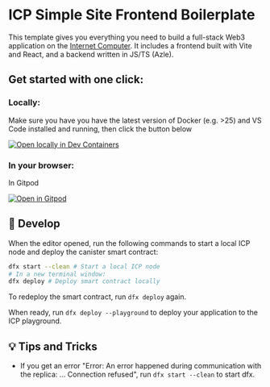 # ICP Simple Site Frontend Boilerplate

This template gives you everything you need to build a full-stack Web3 application on the [Internet Computer](https://internetcomputer.org/).
It includes a frontend built with Vite and React, and a backend written in JS/TS (Azle).

## Get started with one click:

### Locally:

Make sure you have you have the latest version of Docker (e.g. >25) and VS Code installed and running, then click the button below

[![Open locally in Dev Containers](https://img.shields.io/static/v1?label=Dev%20Containers&message=Open&color=blue&logo=visualstudiocode)](https://vscode.dev/redirect?url=vscode://ms-vscode-remote.remote-containers/cloneInVolume?url=https://github.com/ICPHubPH/icp-simple-site)

### In your browser:

In Gitpod

[![Open in Gitpod](https://gitpod.io/button/open-in-gitpod.svg)](https://gitpod.io/https://#https://github.com/ICPHubPH/icp-simple-site/)

## 🚀 Develop

When the editor opened, run the following commands to start a local ICP node and deploy the canister smart contract:

```bash
dfx start --clean # Start a local ICP node
# In a new terminal window:
dfx deploy # Deploy smart contract locally
```

To redeploy the smart contract, run `dfx deploy` again.

When ready, run `dfx deploy --playground` to deploy your application to the ICP playground.

## 💡 Tips and Tricks

- If you get an error "Error: An error happened during communication with the replica: ... Connection refused", run `dfx start --clean` to start dfx.
